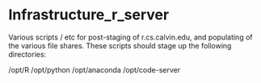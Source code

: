 # Infrastructure_r_server

Various scripts / etc for post-staging of r.cs.calvin.edu, and populating of the various file shares.  These scripts should stage up the following directories:

/opt/R
/opt/python
/opt/anaconda
/opt/code-server
